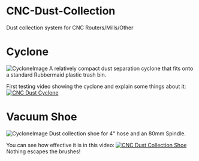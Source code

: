 # CNC-Dust-Collection
Dust collection system for CNC Routers/Mills/Other

# Cyclone
![CycloneImage](https://raw.githubusercontent.com/issus/CNC-Dust-Collection/master/cyclone-iso.jpg)
A relatively compact dust separation cyclone that fits onto a standard Rubbermaid plastic trash bin.

First testing video showing the cyclone and explain some things about it:
[![CNC Dust Cyclone](http://img.youtube.com/vi/akZrFw5jSHk/0.jpg)](http://www.youtube.com/watch?v=akZrFw5jSHk)


# Vacuum Shoe
![CycloneImage](https://raw.githubusercontent.com/issus/CNC-Dust-Collection/master/vacuumshoe-iso.jpg)
Dust collection shoe for 4" hose and an 80mm Spindle.

You can see how effective it is in this video:
[![CNC Dust Collection Shoe](http://img.youtube.com/vi/uyRmG_d0xUg/0.jpg)](http://www.youtube.com/watch?v=uyRmG_d0xUg)
Nothing escapes the brushes!
